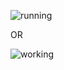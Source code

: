 ![running](https://media3.giphy.com/media/148y29SEJW0BXy/giphy.gif)

OR

![working](https://media.giphy.com/media/13HgwGsXF0aiGY/giphy.gif)
